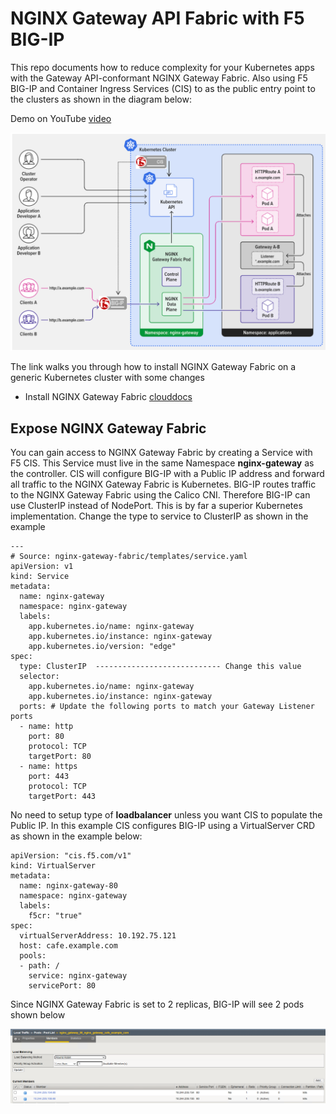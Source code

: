 # NGINX Gateway API Fabric with F5 BIG-IP

This repo documents how to reduce complexity for your Kubernetes apps with the Gateway API-conformant NGINX Gateway Fabric. Also using F5 BIG-IP and Container Ingress Services (CIS) to as the public entry point to the clusters as shown in the diagram below:

Demo on YouTube [video](https://youtu.be/fwEA6vTC1r0)

![diagram](https://github.com/mdditt2000/k8s-bigip-ctlr/blob/main/user_guides/nginx-gateway-fabric/diagram/2023-11-22_10-16-55.png)

The link walks you through how to install NGINX Gateway Fabric on a generic Kubernetes cluster with some changes

* Install NGINX Gateway Fabric [clouddocs](https://github.com/nginxinc/nginx-gateway-fabric/blob/main/docs/installation.md)

## Expose NGINX Gateway Fabric

You can gain access to NGINX Gateway Fabric by creating a Service with F5 CIS. This Service must live in the same Namespace **nginx-gateway** as the controller. CIS will configure BIG-IP with a Public IP address and forward all traffic to the NGINX Gateway Fabric is Kubernetes. BIG-IP routes traffic to the NGINX Gateway Fabric using the Calico CNI. Therefore BIG-IP can use ClusterIP instead of NodePort. This is by far a superior Kubernetes implementation. Change the type to service to ClusterIP as shown in the example

```
---
# Source: nginx-gateway-fabric/templates/service.yaml
apiVersion: v1
kind: Service
metadata:
  name: nginx-gateway
  namespace: nginx-gateway
  labels:
    app.kubernetes.io/name: nginx-gateway
    app.kubernetes.io/instance: nginx-gateway
    app.kubernetes.io/version: "edge"
spec:
  type: ClusterIP  ---------------------------- Change this value
  selector:
    app.kubernetes.io/name: nginx-gateway
    app.kubernetes.io/instance: nginx-gateway
  ports: # Update the following ports to match your Gateway Listener ports
  - name: http
    port: 80
    protocol: TCP
    targetPort: 80
  - name: https
    port: 443
    protocol: TCP
    targetPort: 443
```

No need to setup type of **loadbalancer** unless you want CIS to populate the Public IP. In this example CIS configures BIG-IP using a VirtualServer CRD as shown in the example below:

```
apiVersion: "cis.f5.com/v1"
kind: VirtualServer
metadata:
  name: nginx-gateway-80
  namespace: nginx-gateway
  labels:
    f5cr: "true"
spec:
  virtualServerAddress: 10.192.75.121
  host: cafe.example.com
  pools:
  - path: /
    service: nginx-gateway
    servicePort: 80
```
Since NGINX Gateway Fabric is set to 2 replicas, BIG-IP will see 2 pods shown below

![pool](https://github.com/mdditt2000/k8s-bigip-ctlr/blob/main/user_guides/nginx-gateway-fabric/diagram/2023-11-21_15-59-46.png)





